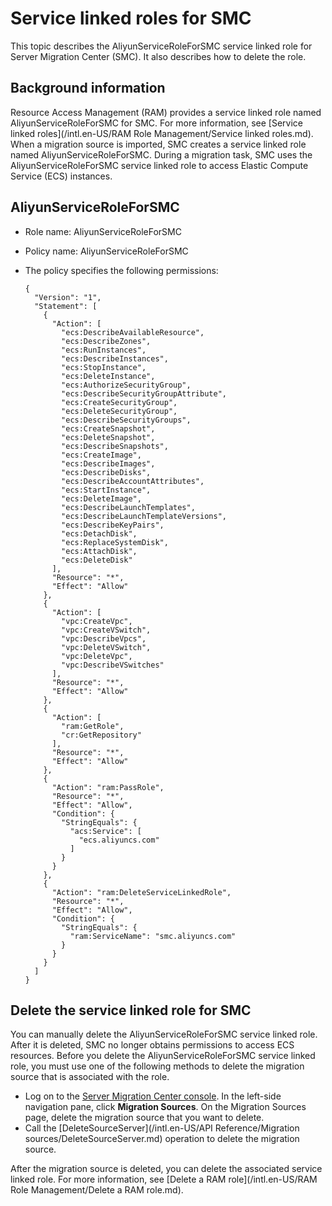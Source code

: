 # Service linked roles for SMC

This topic describes the AliyunServiceRoleForSMC service linked role for Server Migration Center \(SMC\). It also describes how to delete the role.

## Background information

Resource Access Management \(RAM\) provides a service linked role named AliyunServiceRoleForSMC for SMC. For more information, see [Service linked roles](/intl.en-US/RAM Role Management/Service linked roles.md). When a migration source is imported, SMC creates a service linked role named AliyunServiceRoleForSMC. During a migration task, SMC uses the AliyunServiceRoleForSMC service linked role to access Elastic Compute Service \(ECS\) instances.

## AliyunServiceRoleForSMC

-   Role name: AliyunServiceRoleForSMC
-   Policy name: AliyunServiceRoleForSMC
-   The policy specifies the following permissions:

    ```
    {
      "Version": "1",
      "Statement": [
        {
          "Action": [
            "ecs:DescribeAvailableResource",
            "ecs:DescribeZones",
            "ecs:RunInstances",
            "ecs:DescribeInstances",
            "ecs:StopInstance",
            "ecs:DeleteInstance",
            "ecs:AuthorizeSecurityGroup",
            "ecs:DescribeSecurityGroupAttribute",
            "ecs:CreateSecurityGroup",
            "ecs:DeleteSecurityGroup",
            "ecs:DescribeSecurityGroups",
            "ecs:CreateSnapshot",
            "ecs:DeleteSnapshot",
            "ecs:DescribeSnapshots",
            "ecs:CreateImage",
            "ecs:DescribeImages",
            "ecs:DescribeDisks",
            "ecs:DescribeAccountAttributes",
            "ecs:StartInstance",
            "ecs:DeleteImage",
            "ecs:DescribeLaunchTemplates",
            "ecs:DescribeLaunchTemplateVersions",
            "ecs:DescribeKeyPairs",
            "ecs:DetachDisk",
            "ecs:ReplaceSystemDisk",
            "ecs:AttachDisk",
            "ecs:DeleteDisk"
          ],
          "Resource": "*",
          "Effect": "Allow"
        },
        {
          "Action": [
            "vpc:CreateVpc",
            "vpc:CreateVSwitch",
            "vpc:DescribeVpcs",
            "vpc:DeleteVSwitch",
            "vpc:DeleteVpc",
            "vpc:DescribeVSwitches"
          ],
          "Resource": "*",
          "Effect": "Allow"
        },
        {
          "Action": [
            "ram:GetRole",
            "cr:GetRepository"
          ],
          "Resource": "*",
          "Effect": "Allow"
        },
        {
          "Action": "ram:PassRole",
          "Resource": "*",
          "Effect": "Allow",
          "Condition": {
            "StringEquals": {
              "acs:Service": [
                "ecs.aliyuncs.com"
              ]
            }
          }
        },
        {
          "Action": "ram:DeleteServiceLinkedRole",
          "Resource": "*",
          "Effect": "Allow",
          "Condition": {
            "StringEquals": {
              "ram:ServiceName": "smc.aliyuncs.com"
            }
          }
        }
      ]
    }
    ```


## Delete the service linked role for SMC

You can manually delete the AliyunServiceRoleForSMC service linked role. After it is deleted, SMC no longer obtains permissions to access ECS resources. Before you delete the AliyunServiceRoleForSMC service linked role, you must use one of the following methods to delete the migration source that is associated with the role.

-   Log on to the [Server Migration Center console](https://smc.console.aliyun.com/). In the left-side navigation pane, click **Migration Sources**. On the Migration Sources page, delete the migration source that you want to delete.
-   Call the [DeleteSourceServer](/intl.en-US/API Reference/Migration sources/DeleteSourceServer.md) operation to delete the migration source.

After the migration source is deleted, you can delete the associated service linked role. For more information, see [Delete a RAM role](/intl.en-US/RAM Role Management/Delete a RAM role.md).

